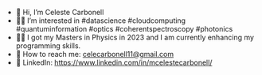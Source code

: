 - 👋 Hi, I’m Celeste Carbonell
- 👩‍🔬 I’m interested in #datascience #cloudcomputing #quantuminformation #optics #coherentspectroscopy #photonics
- 👩‍💻 I got my Masters in Physics in 2023 and I am currently enhancing my programming skills.
- 📧 How to reach me: celecarbonell11@gmail.com
- 💼 LinkedIn: https://www.linkedin.com/in/mcelestecarbonell/
